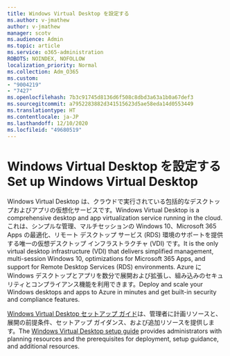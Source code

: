 ```yaml
---
title: Windows Virtual Desktop を設定する
ms.author: v-jmathew
author: v-jmathew
manager: scotv
ms.audience: Admin
ms.topic: article
ms.service: o365-administration
ROBOTS: NOINDEX, NOFOLLOW
localization_priority: Normal
ms.collection: Adm_O365
ms.custom:
- "9004219"
- "7427"
ms.openlocfilehash: 7b3c91745d8136d6f508c8dbd3a63a1b0a67def3
ms.sourcegitcommit: a7952283882d341515623d5ae58eda14d0553449
ms.translationtype: HT
ms.contentlocale: ja-JP
ms.lasthandoff: 12/10/2020
ms.locfileid: "49680519"
---
```

# <a name="set-up-windows-virtual-desktop"></a><span data-ttu-id="c189b-102">Windows Virtual Desktop を設定する</span><span class="sxs-lookup"><span data-stu-id="c189b-102">Set up Windows Virtual Desktop</span></span>

<span data-ttu-id="c189b-103">Windows Virtual Desktop は、クラウドで実行されている包括的なデスクトップおよびアプリの仮想化サービスです。</span><span class="sxs-lookup"><span data-stu-id="c189b-103">Windows Virtual Desktop is a comprehensive desktop and app virtualization service running in the cloud.</span></span> <span data-ttu-id="c189b-104">これは、シンプルな管理、マルチセッションの Windows 10、Microsoft 365 Apps の最適化、リモート デスクトップ サービス (RDS) 環境のサポートを提供する唯一の仮想デスクトップ インフラストラクチャ (VDI) です。</span><span class="sxs-lookup"><span data-stu-id="c189b-104">It is the only virtual desktop infrastructure (VDI) that delivers simplified management, multi-session Windows 10, optimizations for Microsoft 365 Apps, and support for Remote Desktop Services (RDS) environments.</span></span> <span data-ttu-id="c189b-105">Azure に Windows デスクトップとアプリを数分で展開および拡張し、組み込みのセキュリティとコンプライアンス機能を利用できます。</span><span class="sxs-lookup"><span data-stu-id="c189b-105">Deploy and scale your Windows desktops and apps to Azure in minutes and get built-in security and compliance features.</span></span>

<span data-ttu-id="c189b-106">[Windows Virtual Desktop セットアップ ガイド](https://go.microsoft.com/fwlink/?linkid=2146236)は、管理者に計画リソースと、展開の前提条件、セットアップ ガイダンス、および追加リソースを提供します。</span><span class="sxs-lookup"><span data-stu-id="c189b-106">The [Windows Virtual Desktop setup guide](https://go.microsoft.com/fwlink/?linkid=2146236) provides administrators with planning resources and the prerequisites for deployment, setup guidance, and additional resources.</span></span>
